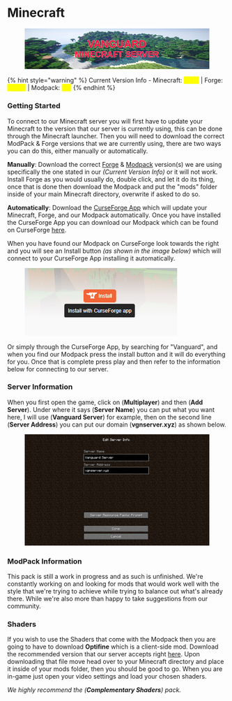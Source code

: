 # Minecraft

<figure><img src="../.gitbook/assets/mc_banner (1).png" alt=""><figcaption></figcaption></figure>

{% hint style="warning" %}
Current Version Info - Minecraft: <mark style="color:yellow;">1.19.2</mark> | Forge: <mark style="color:yellow;">43.2.0</mark> | Modpack: <mark style="color:yellow;">01a</mark>
{% endhint %}

### Getting Started

To connect to our Minecraft server you will first have to update your Minecraft to the version that our server is currently using, this can be done through the Minecraft launcher. Then you will need to download the correct ModPack & Forge versions that we are currently using, there are two ways you can do this, either manually or automatically.

**Manually**: Download the correct [Forge](https://adfoc.us/serve/?id=27122885864802) & [Modpack](https://www.mediafire.com/file/0h7hosmw75ukxg4/Minecraft.zip/file) version(s) we are using specifically the one stated in our _(Current Version Info)_ or it will not work. Install Forge as you would usually do, double click, and let it do its thing, once that is done then download the Modpack and put the "mods" folder inside of your main Minecraft directory, overwrite if asked to do so.

**Automatically**: Download the [CurseForge App](https://download.curseforge.com/) which will update your Minecraft, Forge, and our Modpack automatically. Once you have installed the CurseForge App you can download our Modpack which can be found on CurseForge [here](https://www.curseforge.com/minecraft/modpacks/vanguard-smp).

When you have found our Modpack on CurseForge look towards the right and you will see an Install button _(as shown in the image below)_ which will connect to your CurseForge App installing it automatically.

<figure><img src="../.gitbook/assets/install_with_curseforge.png" alt=""><figcaption></figcaption></figure>

Or simply through the CurseForge App, by searching for "Vanguard", and when you find our Modpack press the install button and it will do everything for you. Once that is complete press play and then refer to the information below for connecting to our server.

### Server Information

When you first open the game, click on (**Multiplayer**) and then (**Add Server**). Under where it says (**Server Name**) you can put what you want here, I will use (**Vanguard Server**) for example, then on the second line (**Server Address**) you can put our domain (**vgnserver.xyz**) as shown below.

<figure><img src="../.gitbook/assets/mc_serverinfo.png" alt=""><figcaption></figcaption></figure>

### ModPack Information

This pack is still a work in progress and as such is unfinished. We're constantly working on and looking for mods that would work well with the style that we're trying to achieve while trying to balance out what's already there. While we're also more than happy to take suggestions from our community.

### Shaders

If you wish to use the Shaders that come with the Modpack then you are going to have to download **Optifine** which is a client-side mod. Download the recommended version that our server accepts right [here](http://adfoc.us/serve/?id=47525085805849). Upon downloading that file move head over to your Minecraft directory and place it inside of your mods folder, then you should be good to go. When you are in-game just open your video settings and load your chosen shaders.&#x20;

_We highly recommend the (**Complementary Shaders**) pack._
